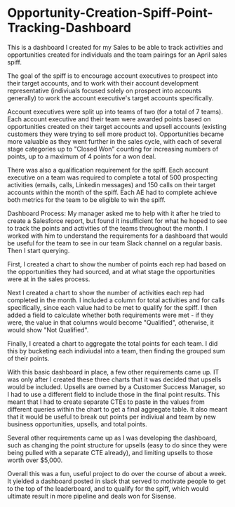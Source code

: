 # Opportunity-Creation-Spiff-Point-Tracking-Dashboard
This is a dashboard I created for my Sales to be able to track activities and opportunities created for individuals and the team pairings for an April sales spiff.

The goal of the spiff is to encourage account executives to prospect into their target accounts, and to work with their account development representative (indiviuals focused solely on prospect into accounts generally) to work the account executive's target accounts specifically. 

Account executives were split up into teams of two (for a total of 7 teams). Each account executive and their team were awarded points based on opportunities created on their target accounts and upsell accounts (existing customers they were trying to sell more product to). Opportunities became more valuable as they went further in the sales cycle, with each of several stage categories up to "Closed Won" counting for increasing numbers of points, up to a maximum of 4 points for a won deal.

There was also a qualification requirement for the spiff. Each account executive on a team was required to complete a total of 500 prospecting activities (emails, calls, Linkedin messages) and 150 calls on their target accounts within the month of the spiff. Each AE had to complete achieve both metrics for the team to be eligible to win the spiff.

Dashboard Process:
My manager asked me to help with it after he tried to create a Salesforce report, but found it insufficient for what he hoped to see to track the points and activities of the teams throughout the month. I worked with him to understand the requirements for a dashboard that would be useful for the team to see in our team Slack channel on a regular basis. Then I start querying.

First, I created a chart to show the number of points each rep had based on the opportunities they had sourced, and at what stage the opportunities were at in the sales process. 

Next I created a chart to show the number of activities each rep had completed in the month. I included a column for total activities and for calls specifically, since each value had to be met to qualify for the spiff. I then added a field to calculate whether both requirements were met - if they were, the value in that columns would become "Qualified", otherwise, it would show "Not Qualified".

Finally, I created a chart to aggregate the total points for each team. I did this by bucketing each indiviudal into a team, then finding the grouped sum of their points. 

With this basic dashboard in place, a few other requirements came up. IT was only after I created these three charts that it was decided that upsells would be included. Upsells are owned by a Customer Success Manager, so I had to use a different field to include those in the final point results. This meant that I had to create separate CTEs to paste in the values from different queries within the chart to get a final aggregate table. It also meant that it would be useful to break out points per indiviual and team by new business opportunities, upsells, and total points. 

Several other requirements came up as I was developing the dashboard, such as changing the point structure for upsells (easy to do since they were being pulled with a separate CTE already), and limiting upsells to those worth over $5,000.

Overall this was a fun, useful project to do over the course of about a week. It yielded a dashboard posted in slack that served to motivate people to get to the top of the leaderboard, and to qualify for the spiff, which would ultimate result in more pipeline and deals won for Sisense.
